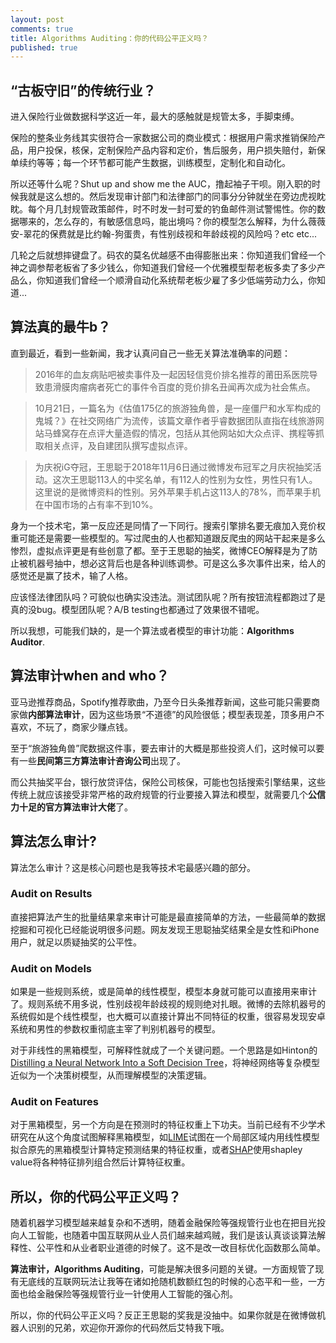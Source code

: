 ```yaml
---
layout: post
comments: true
title: Algorithms Auditing：你的代码公平正义吗？
published: true
---
```


## “古板守旧”的传统行业？

进入保险行业做数据科学这近一年，最大的感触就是规管太多，手脚束缚。

保险的整条业务线其实很符合一家数据公司的商业模式：根据用户需求推销保险产品，用户投保，核保，定制保险产品内容和定价，售后服务，用户损失赔付，新保单续约等等；每一个环节都可能产生数据，训练模型，定制化和自动化。

所以还等什么呢？Shut up and show me the AUC，撸起袖子干呗。刚入职的时候我就是这么想的。然后发现审计部门和法律部门的同事分分钟就坐在旁边虎视眈眈。每个月几封规管政策邮件，时不时发一封可爱的钓鱼邮件测试警惕性。你的数据哪来的，怎么存的，有敏感信息吗，能出境吗？你的模型怎么解释，为什么薇薇安-翠花的保费就是比约翰-狗蛋贵，有性别歧视和年龄歧视的风险吗？etc etc...

几轮之后就想摔键盘了。码农的莫名优越感不由得膨胀出来：你知道我们曾经一个神之调参帮老板省了多少钱么，你知道我们曾经一个优雅模型帮老板多卖了多少产品么，你知道我们曾经一个顺滑自动化系统帮老板少雇了多少低端劳动力么，你知道...

## 算法真的最牛b？

直到最近，看到一些新闻，我才认真问自己一些无关算法准确率的问题：

>2016年的血友病贴吧被卖事件及一起因轻信竞价排名推荐的莆田系医院导致患滑膜肉瘤病者死亡的事件令百度的竞价排名丑闻再次成为社会焦点。

>10月21日，一篇名为《估值175亿的旅游独角兽，是一座僵尸和水军构成的鬼城？》在社交网络广为流传，该篇文章作者乎睿数据团队直指在线旅游网站马蜂窝存在点评大量造假的情况，包括从其他网站如大众点评、携程等抓取相关点评，及自建团队撰写虚拟点评。

>为庆祝iG夺冠，王思聪于2018年11月6日通过微博发布冠军之月庆祝抽奖活动。这次王思聪113人的中奖名单，有112人的性别为女性，男性只有1人。这里说的是微博资料的性别。另外苹果手机占这113人的78%，而苹果手机在中国市场的占有率不到10%。

身为一个技术宅，第一反应还是同情了一下同行。搜索引擎排名要无痕加入竞价权重可能还是需要一些模型的。写过爬虫的人也都知道跟反爬虫的网站干起来是多么惨烈，虚拟点评更是有些创意了都。至于王思聪的抽奖，微博CEO解释是为了防止被机器号抽中，想必这背后也是各种训练调参。可是这么多次事件出来，给人的感觉还是赢了技术，输了人格。

应该怪法律团队吗？可貌似也确实没违法。测试团队呢？所有按钮流程都跑过了是真的没bug。模型团队呢？A/B testing也都通过了效果很不错呢。

所以我想，可能我们缺的，是一个算法或者模型的审计功能：**Algorithms Auditor**.

## 算法审计when and who？

亚马逊推荐商品，Spotify推荐歌曲，乃至今日头条推荐新闻，这些可能只需要商家做**内部算法审计**，因为这些场景“不道德”的风险很低；模型表现差，顶多用户不喜欢，不玩了，商家少赚点钱。

至于“旅游独角兽”爬数据这件事，要去审计的大概是那些投资人们，这时候可以要有一些**民间第三方算法审计咨询公司**出现了。

而公共抽奖平台，银行放贷评估，保险公司核保，可能也包括搜索引擎结果，这些传统上就应该接受非常严格的政府规管的行业要接入算法和模型，就需要几个**公信力十足的官方算法审计大佬**了。

## 算法怎么审计?

算法怎么审计？这是核心问题也是我等技术宅最感兴趣的部分。

### Audit on Results

直接把算法产生的批量结果拿来审计可能是最直接简单的方法，一些最简单的数据挖掘和可视化已经能说明很多问题。网友发现王思聪抽奖结果全是女性和iPhone用户，就足以质疑抽奖的公平性。

### Audit on Models

如果是一些规则系统，或是简单的线性模型，模型本身就可能可以直接用来审计了。规则系统不用多说，性别歧视年龄歧视的规则绝对扎眼。微博的去除机器号的系统假如是个线性模型，也大概可以直接计算出不同特征的权重，很容易发现安卓系统和男性的参数权重彻底主宰了判别机器号的模型。

对于非线性的黑箱模型，可解释性就成了一个关键问题。一个思路是如Hinton的[Distilling a Neural Network Into a Soft Decision Tree](https://arxiv.org/abs/1711.09784)，将神经网络等复杂模型近似为一个决策树模型，从而理解模型的决策逻辑。

### Audit on Features

对于黑箱模型，另一个方向是在预测时的特征权重上下功夫。当前已经有不少学术研究在从这个角度试图解释黑箱模型，如[LIME](https://github.com/marcotcr/lime)试图在一个局部区域内用线性模型拟合原先的黑箱模型计算特定预测结果的特征权重，或者[SHAP](https://github.com/slundberg/shap)使用shapley value将各种特征排列组合然后计算特征权重。

## 所以，你的代码公平正义吗？

随着机器学习模型越来越复杂和不透明，随着金融保险等强规管行业也在把目光投向人工智能，也随着中国互联网从业人员们越来越鸡贼，我们是该认真谈谈算法解释性、公平性和从业者职业道德的时候了。这不是改一改目标优化函数那么简单。

**算法审计，Algorithms Auditing**，可能是解决很多问题的关键。一方面规管了现有无底线的互联网玩法让我等在诸如抢随机数额红包的时候的心态平和一些，一方面也给金融保险等强规管行业一针使用人工智能的强心剂。

所以，你的代码公平正义吗？反正王思聪的奖我是没抽中。如果你就是在微博做机器人识别的兄弟，欢迎你开源你的代码然后艾特我下哦。
